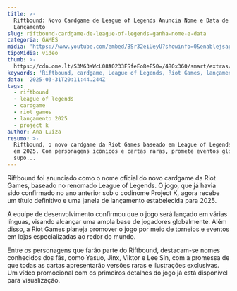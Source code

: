 ```yaml
---
title: >-
  Riftbound: Novo Cardgame de League of Legends Anuncia Nome e Data de
  Lançamento
slug: riftbound-cardgame-de-league-of-legends-ganha-nome-e-data
categoria: GAMES
midia: 'https://www.youtube.com/embed/BSr32eiUeyU?showinfo=0&enablejsapi=1'
tipoMidia: video
thumb: >-
  https://cdn.ome.lt/S3M63sWcL08A0233FSfeEo8eE50=/480x360/smart/extras/conteudos/Captura_de_tela_2025-03-31_170322.png
keywords: 'Riftbound, cardgame, League of Legends, Riot Games, lançamento 2025'
data: '2025-03-31T20:11:44.244Z'
tags:
  - riftbound
  - league of legends
  - cardgame
  - riot games
  - lançamento 2025
  - project k
author: Ana Luiza
resumo: >-
  Riftbound, o novo cardgame da Riot Games baseado em League of Legends, chega
  em 2025. Com personagens icônicos e cartas raras, promete eventos globais e
  supo...
---
```


Riftbound foi anunciado como o nome oficial do novo cardgame da Riot Games, baseado no renomado League of Legends. O jogo, que já havia sido confirmado no ano anterior sob o codinome Project K, agora recebe um título definitivo e uma janela de lançamento estabelecida para 2025.

A equipe de desenvolvimento confirmou que o jogo será lançado em várias línguas, visando alcançar uma ampla base de jogadores globalmente. Além disso, a Riot Games planeja promover o jogo por meio de torneios e eventos em lojas especializadas ao redor do mundo.

Entre os personagens que farão parte do Riftbound, destacam-se nomes conhecidos dos fãs, como Yasuo, Jinx, Viktor e Lee Sin, com a promessa de que todas as cartas apresentarão versões raras e ilustrações exclusivas. Um vídeo promocional com os primeiros detalhes do jogo já está disponível para visualização.
